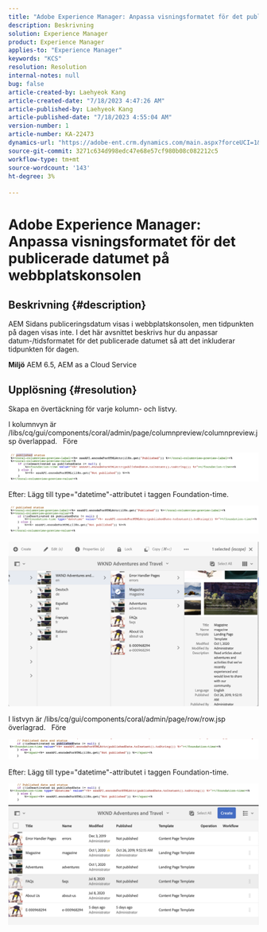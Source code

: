 ```yaml
---
title: "Adobe Experience Manager: Anpassa visningsformatet för det publicerade datumet på webbplatskonsolen"
description: Beskrivning
solution: Experience Manager
product: Experience Manager
applies-to: "Experience Manager"
keywords: "KCS"
resolution: Resolution
internal-notes: null
bug: false
article-created-by: Laehyeok Kang
article-created-date: "7/18/2023 4:47:26 AM"
article-published-by: Laehyeok Kang
article-published-date: "7/18/2023 4:55:04 AM"
version-number: 1
article-number: KA-22473
dynamics-url: "https://adobe-ent.crm.dynamics.com/main.aspx?forceUCI=1&pagetype=entityrecord&etn=knowledgearticle&id=35ae1630-2625-ee11-9cbe-6045bd006a22"
source-git-commit: 3271c634d998edc47e68e57cf980b08c082212c5
workflow-type: tm+mt
source-wordcount: '143'
ht-degree: 3%

---
```


# Adobe Experience Manager: Anpassa visningsformatet för det publicerade datumet på webbplatskonsolen

## Beskrivning {#description}


AEM Sidans publiceringsdatum visas i webbplatskonsolen, men tidpunkten på dagen visas inte.
I det här avsnittet beskrivs hur du anpassar datum-/tidsformatet för det publicerade datumet så att det inkluderar tidpunkten för dagen.

<b>Miljö</b>
AEM 6.5, AEM as a Cloud Service


## Upplösning {#resolution}


Skapa en övertäckning för varje kolumn- och listvy.

I kolumnvyn är /libs/cq/gui/components/coral/admin/page/columnpreview/columnpreview.jsp överlappad.
  Före

![](assets/76d8eda9-2625-ee11-9cbe-6045bd006a22.png)

Efter: Lägg till type=&quot;datetime&quot;-attributet i taggen Foundation-time.

![](assets/bc3fccb7-2625-ee11-9cbe-6045bd006a22.png)

![](assets/4b4c42f9-2625-ee11-9cbe-6045bd006a22.png)

I listvyn är /libs/cq/gui/components/coral/admin/page/row/row.jsp överlagrad.
  Före

![](assets/b4d354c8-2625-ee11-9cbe-6045bd006a22.png)

Efter: Lägg till type=&quot;datetime&quot;-attributet i taggen Foundation-time.

![](assets/82f75cd6-2625-ee11-9cbe-6045bd006a22.png)
![](assets/807c0517-2725-ee11-9cbe-6045bd006a22.png)
